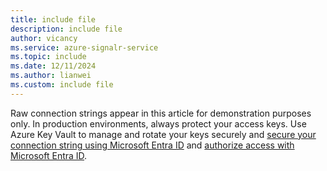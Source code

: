 ```yaml
---
title: include file
description: include file
author: vicancy
ms.service: azure-signalr-service
ms.topic: include
ms.date: 12/11/2024
ms.author: lianwei
ms.custom: include file
---
```


Raw connection strings appear in this article for demonstration purposes only. In production environments, always protect your access keys. Use Azure Key Vault to manage and rotate your keys securely and [secure your connection string using Microsoft Entra ID](../concept-connection-string.md#use-microsoft-entra-id) and [authorize access with Microsoft Entra ID](../signalr-concept-authorize-azure-active-directory.md).
